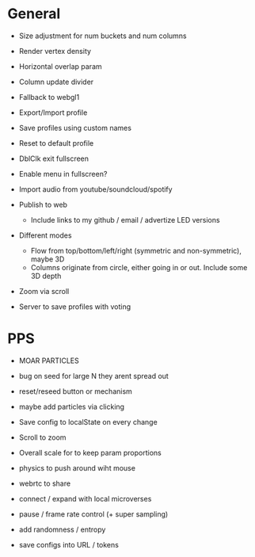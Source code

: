 # General

- Size adjustment for num buckets and num columns
- Render vertex density
- Horizontal overlap param
- Column update divider

- Fallback to webgl1

- Export/Import profile
- Save profiles using custom names
- Reset to default profile
- DblClk exit fullscreen
- Enable menu in fullscreen?

- Import audio from youtube/soundcloud/spotify

- Publish to web
  - Include links to my github / email / advertize LED versions
- Different modes
  - Flow from top/bottom/left/right (symmetric and non-symmetric), maybe 3D
  - Columns originate from circle, either going in or out. Include some 3D depth
- Zoom via scroll
- Server to save profiles with voting

# PPS

- MOAR PARTICLES
- bug on seed for large N they arent spread out
- reset/reseed button or mechanism
- maybe add particles via clicking

- Save config to localState on every change

- Scroll to zoom
- Overall scale for to keep param proportions
- physics to push around wiht mouse

- webrtc to share
- connect / expand with local microverses
- pause / frame rate control (+ super sampling)

- add randomness / entropy

- save configs into URL / tokens

